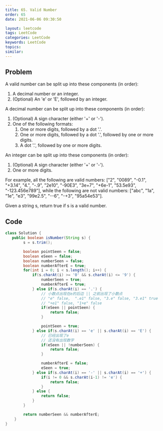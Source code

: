 ```yaml
---
title: 65. Valid Number
order: 65
date: 2021-06-06 09:30:50

layout: leetcode
tags: LeetCode
categories: LeetCode
keywords: LeetCode
topics:
similar:
---
```


## Problem

A valid number can be split up into these components (in order):

1. A decimal number or an integer.
2. (Optional) An 'e' or 'E', followed by an integer.

A decimal number can be split up into these components (in order):

1. (Optional) A sign character (either '+' or '-').
2. One of the following formats:
   1. One or more digits, followed by a dot '.'.
   2. One or more digits, followed by a dot '.', followed by one or more digits.
   3. A dot '.', followed by one or more digits.

An integer can be split up into these components (in order):

1. (Optional) A sign character (either '+' or '-').
2. One or more digits.

For example, all the following are valid numbers: ["2", "0089", "-0.1", "+3.14", "4.", "-.9", "2e10", "-90E3", "3e+7", "+6e-1", "53.5e93", "-123.456e789"], while the following are not valid numbers: ["abc", "1a", "1e", "e3", "99e2.5", "--6", "-+3", "95a54e53"].

Given a string s, return true if s is a valid number.

## Code

```java
class Solution {
   public boolean isNumber(String s) {
        s = s.trim();

        boolean pointSeen = false;
        boolean eSeen = false;
        boolean numberSeen = false;
        boolean numberAfterE = true;
        for(int i = 0; i < s.length(); i++) {
            if(s.charAt(i) >= '0' && s.charAt(i) <= '9') {
                numberSeen = true;
                numberAfterE = true;
            } else if(s.charAt(i) == '.') {
                // 小数点出现在e的后边 || 之前出现了小数点
                // "e" false,  ".e1" false, "3.e" false, "3.e1" true
                // "+e1" false, "1+e" false
                if(eSeen || pointSeen) {
                    return false;
                }

                pointSeen = true;
            } else if(s.charAt(i) == 'e' || s.charAt(i) == 'E') {
                // 已经出现了e
                // 还没有出现数字
                if(eSeen || !numberSeen) {
                    return false;
                }

                numberAfterE = false;
                eSeen = true;
            } else if(s.charAt(i) == '-' || s.charAt(i) == '+') {
                if(i != 0 && s.charAt(i-1) != 'e') {
                    return false;
                }
            } else {
                return false;
            }
        }

        return numberSeen && numberAfterE;
    }
}
```
